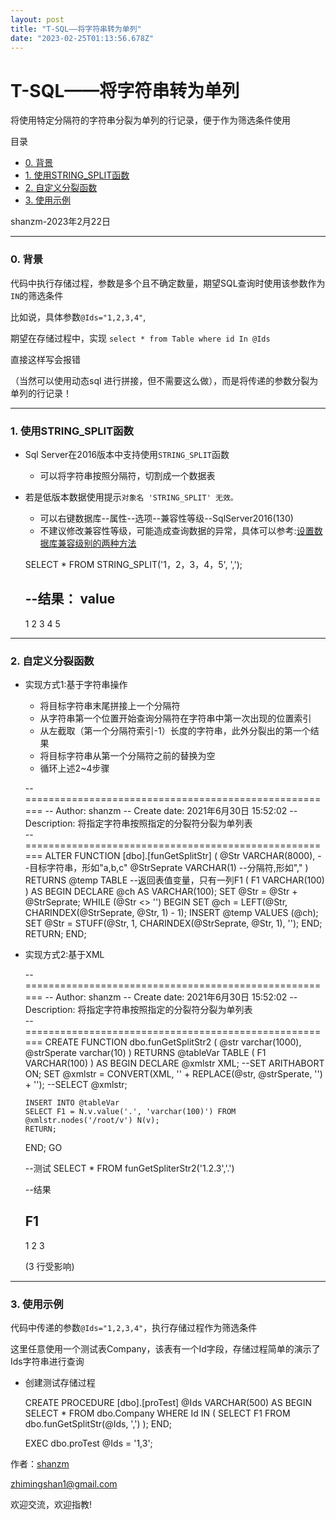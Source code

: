 ```yaml
---
layout: post
title: "T-SQL——将字符串转为单列"
date: "2023-02-25T01:13:56.678Z"
---
```

T-SQL——将字符串转为单列
===============

将使用特定分隔符的字符串分裂为单列的行记录，便于作为筛选条件使用

目录

*   [0\. 背景](#0-背景)
*   [1\. 使用STRING\_SPLIT函数](#1-使用string_split函数)
*   [2\. 自定义分裂函数](#2-自定义分裂函数)
*   [3\. 使用示例](#3-使用示例)

shanzm-2023年2月22日

* * *

### 0\. 背景

代码中执行存储过程，参数是多个且不确定数量，期望SQL查询时使用该参数作为`IN`的筛选条件

比如说，具体参数`@Ids="1,2,3,4"`,

期望在存储过程中，实现 `select * from Table where id In @Ids`

直接这样写会报错

（当然可以使用动态sql 进行拼接，但不需要这么做），而是将传递的参数分裂为单列的行记录！

  

* * *

### 1\. 使用STRING\_SPLIT函数

*   Sql Server在2016版本中支持使用`STRING_SPLIT`函数
    
    *   可以将字符串按照分隔符，切割成一个数据表
*   若是低版本数据使用提示`对象名 'STRING_SPLIT' 无效。`
    
    *   可以右键数据库--属性--选项--兼容性等级--SqlServer2016(130)
    *   不建议修改兼容性等级，可能造成查询数据的异常，具体可以参考:[设置数据库兼容级别的两种方法](https://blog.csdn.net/htl258/article/details/5696325)

    SELECT * FROM STRING_SPLIT('1，2，3，4，5', ',');
    
    --结果：
    value
    -------------
    1
    2
    3
    4
    5
    

  

* * *

### 2\. 自定义分裂函数

*   实现方式1:基于字符串操作
    
    *   将目标字符串末尾拼接上一个分隔符
    *   从字符串第一个位置开始查询分隔符在字符串中第一次出现的位置索引
    *   从左截取（第一个分隔符索引-1）长度的字符串，此外分裂出的第一个结果
    *   将目标字符串从第一个分隔符之前的替换为空
    *   循环上述2~4步骤

    -- ======================================================
    -- Author:		shanzm
    -- Create date: 2021年6月30日 15:52:02
    -- Description:	将指定字符串按照指定的分裂符分裂为单列表            
    -- ======================================================
    ALTER FUNCTION [dbo].[funGetSplitStr]
    (
        @Str VARCHAR(8000),       --目标字符串，形如"a,b,c"
        @StrSeprate VARCHAR(1)    --分隔符,形如","
    )
    RETURNS @temp TABLE           --返回表值变量，只有一列F1
    (
        F1 VARCHAR(100)
    )
    AS
    BEGIN
        DECLARE @ch AS VARCHAR(100);
        SET @Str = @Str + @StrSeprate;
        WHILE (@Str <> '')
        BEGIN
            SET @ch = LEFT(@Str, CHARINDEX(@StrSeprate, @Str, 1) - 1);
            INSERT @temp
            VALUES
            (@ch);
            SET @Str = STUFF(@Str, 1, CHARINDEX(@StrSeprate, @Str, 1), '');
        END;
        RETURN;
    END;
    
    
    

*   实现方式2:基于XML

    -- ======================================================
    -- Author:		shanzm
    -- Create date: 2021年6月30日 15:52:02
    -- Description:	将指定字符串按照指定的分裂符分裂为单列表            
    -- ======================================================
    CREATE FUNCTION dbo.funGetSplitStr2
    (
        @str varchar(1000),
        @strSperate varchar(10)
    )
    RETURNS @tableVar TABLE
    (
        F1 VARCHAR(100)
    )
    AS
    BEGIN
        DECLARE @xmlstr XML;
        --SET ARITHABORT ON;
        SET @xmlstr = CONVERT(XML, '<root><v>' + REPLACE(@str, @strSperate, '</v><v>') + '</v></root>');
        --SELECT @xmlstr;
    
        INSERT INTO @tableVar
        SELECT F1 = N.v.value('.', 'varchar(100)') FROM @xmlstr.nodes('/root/v') N(v);
    	RETURN;
    END;
    GO
    
    
    --测试
    SELECT * FROM  funGetSpliterStr2('1.2.3','.')
    
    --结果
    
    F1
    ---------
    1
    2
    3
    
    (3 行受影响)
    

  

* * *

### 3\. 使用示例

代码中传递的参数`@Ids="1,2,3,4"`，执行存储过程作为筛选条件

这里任意使用一个测试表Company，该表有一个Id字段，存储过程简单的演示了Ids字符串进行查询

*   创建测试存储过程

    CREATE PROCEDURE [dbo].[proTest]
    @Ids VARCHAR(500)
    AS
    BEGIN
        SELECT *
        FROM dbo.Company
        WHERE Id IN
              (
                  SELECT F1 FROM dbo.funGetSplitStr(@Ids, ',')
              );
    END;
    
    
    EXEC dbo.proTest @Ids = '1,3'; 
    

作者：[shanzm](https://www.cnblogs.com/shanzhiming/)

[zhimingshan1@gmail.com](https://www.cnblogs.com/shanzhiming/)

欢迎交流，欢迎指教!